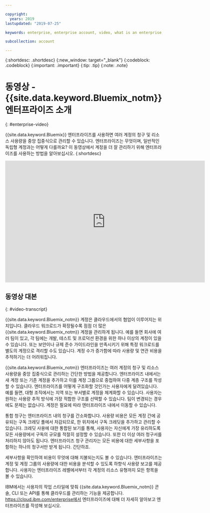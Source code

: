 ```yaml
---

copyright:
  years: 2019
lastupdated: "2019-07-25"

keywords: enterprise, enterprise account, video, what is an enterprise, introduction, intro

subcollection: account

---
```


{:shortdesc: .shortdesc}
{:new_window: target="_blank"}
{:codeblock: .codeblock}
{:important: .important}
{:tip: .tip}
{:note: .note}

# 동영상 - {{site.data.keyword.Bluemix_notm}} 엔터프라이즈 소개
{: #enterprise-video}

{{site.data.keyword.Bluemix}} 엔터프라이즈를 사용하면 여러 계정의 청구 및 리소스 사용량을 중앙 집중식으로 관리할 수 있습니다. 엔터프라이즈는 무엇이며, 일반적인 독립형 계정과는 어떻게 다를까요? 이 동영상에서 계정을 더 잘 관리하기 위해 엔터프라이즈를 사용하는 방법을 알아보십시오.
{:shortdesc}

<div class="embed-responsive embed-responsive-16by9" data-hd-video="video">
  <iframe class="embed-responsive-item" id="youtubeplayer" title="Introducing IBM Cloud Enterprises" type="text/html" width="640" height="390" src="https://www.youtube.com/embed/3-LEmMamaxA" frameborder="0" webkitallowfullscreen mozallowfullscreen allowfullscreen> </iframe>
</div>

## 동영상 대본
{: #video-transcript}

{{site.data.keyword.Bluemix_notm}} 계정은 클라우드에서의 협업이 이루어지는 위치입니다. 클라우드 워크로드가 확장될수록 점점 더 많은 {{site.data.keyword.Bluemix_notm}} 계정을 관리하게 됩니다. 예를 들면 회사에 여러 팀이 있고, 각 팀에는 개발, 테스트 및 프로덕션 환경을 위한 하나 이상의 계정이 있을 수 있습니다. 또는 보안이나 규제 준수 가이드라인을 만족시키기 위해 특정 워크로드를 별도의 계정으로 격리할 수도 있습니다. 계정 수가 증가함에 따라 사용량 및 연관 비용을 추적하기는 더 어려워집니다. 

{{site.data.keyword.Bluemix_notm}} 엔터프라이즈는 여러 계정의 청구 및 리소스 사용량을 중앙 집중식으로 관리하는 간단한 방법을 제공합니다. 엔터프라이즈 내에서는 새 계정 또는 기존 계정을 추가하고 이를 계정 그룹으로 중첩하여 다중 계층 구조를 작성할 수 있습니다. 엔터프라이즈를 어떻게 구조화할 것인가는 사용자에게 달려있습니다. 예를 들면, 대형 조직에서는 지역 또는 부서별로 계정을 체계화할 수 있습니다. 사용자는 원하는 사용량 추적 방식에 가장 적합한 구조를 선택할 수 있습니다. 팀이 변경되는 경우에도 문제는 없습니다. 계정은 필요에 따라 엔터프라이즈 내에서 이동할 수 있습니다. 

통합 청구는 엔터프라이즈 내의 청구를 간소화합니다. 사용량 비용은 모든 계정 간에 공유되는 구독 크레딧 풀에서 차감되므로, 한 위치에서 구독 크레딧을 추가하고 관리할 수 있습니다. 크레딧 사용에 대한 통합된 보기를 통해, 사용자는 자신에게 가장 유리하도록 모든 사용량에서 구독의 규모를 적절히 설정할 수 있습니다. 또한 더 이상 여러 청구서를 처리하지 않아도 됩니다. 엔터프라이즈 청구 관리자는 모든 비용에 대한 세부사항을 포함하는 하나의 청구서만 받게 됩니다. 간단하죠. 

세부사항을 확인하여 비용이 무엇에 대해 지불되는지도 볼 수 있습니다. 엔터프라이즈는 계정 및 계정 그룹의 사용량에 대한 비용을 분석할 수 있도록 하향식 사용량 보고를 제공합니다. 사용자는 엔터프라이즈 레벨에서부터 각 계정의 리소스 유형까지 모든 항목을 볼 수 있습니다. 

IBM에서는 사용자의 작업 스타일에 맞춰 {{site.data.keyword.Bluemix_notm}} 콘솔, CLI 또는 API를 통해 클라우드를 관리하는 기능을 제공합니다. https://cloud.ibm.com/enterprise에서 엔터프라이즈에 대해 더 자세히 알아보고 엔터프라이즈를 작성해 보십시오. 
